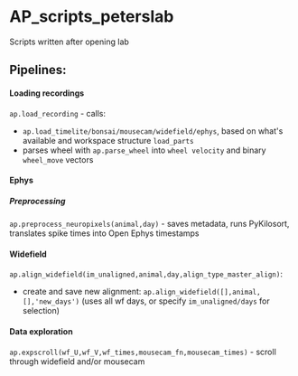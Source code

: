 # AP_scripts_peterslab
Scripts written after opening lab

## Pipelines: 

#### Loading recordings
`ap.load_recording` - calls: 
- `ap.load_timelite/bonsai/mousecam/widefield/ephys`, based on what's available and workspace structure `load_parts`
- parses wheel with `ap.parse_wheel` into `wheel velocity` and binary `wheel_move` vectors

#### Ephys
##### Preprocessing
`ap.preprocess_neuropixels(animal,day)` - saves metadata, runs PyKilosort, translates spike times into Open Ephys timestamps

#### Widefield 
`ap.align_widefield(im_unaligned,animal,day,align_type_master_align)`:
- create and save new alignment: `ap.align_widefield([],animal,[],'new_days')` (uses all wf days, or specify `im_unaligned/days` for selection)

#### Data exploration
`ap.expscroll(wf_U,wf_V,wf_times,mousecam_fn,mousecam_times)` - scroll through widefield and/or mousecam
